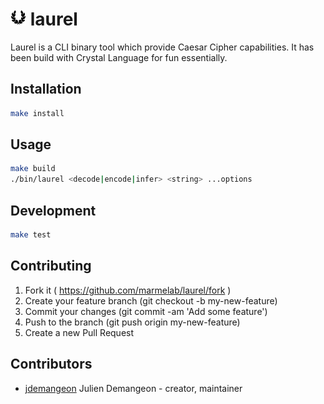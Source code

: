 # ![laurel](https://github.com/marmelab/laurel/blob/master/laurel.png) laurel

Laurel is a CLI binary tool which provide Caesar Cipher capabilities.
It has been build with Crystal Language for fun essentially.

## Installation

```sh
make install
```

## Usage

```sh
make build
./bin/laurel <decode|encode|infer> <string> ...options
```

## Development

```sh
make test
```

## Contributing

1. Fork it ( https://github.com/marmelab/laurel/fork )
2. Create your feature branch (git checkout -b my-new-feature)
3. Commit your changes (git commit -am 'Add some feature')
4. Push to the branch (git push origin my-new-feature)
5. Create a new Pull Request

## Contributors

- [jdemangeon](https://github.com/jdemangeon) Julien Demangeon - creator, maintainer